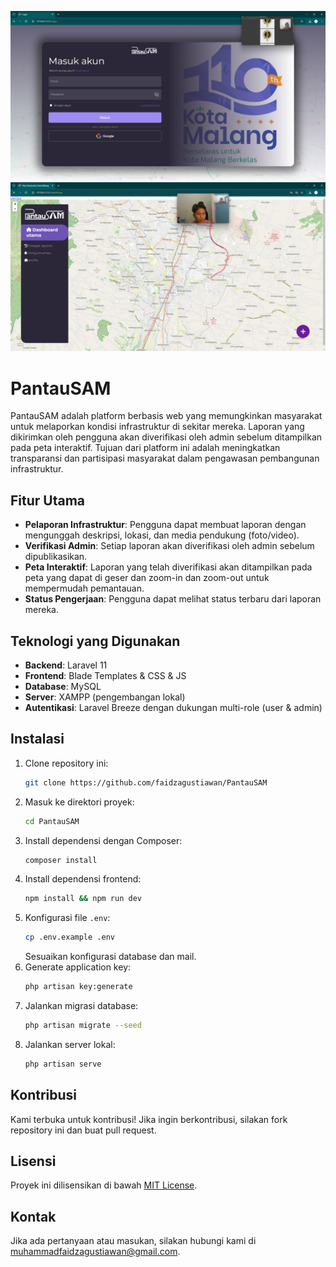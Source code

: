 ![Login Page](Login.png)
![Dashboard Page](dashboard.png)
# PantauSAM

PantauSAM adalah platform berbasis web yang memungkinkan masyarakat untuk melaporkan kondisi infrastruktur di sekitar mereka. Laporan yang dikirimkan oleh pengguna akan diverifikasi oleh admin sebelum ditampilkan pada peta interaktif. Tujuan dari platform ini adalah meningkatkan transparansi dan partisipasi masyarakat dalam pengawasan pembangunan infrastruktur.

## Fitur Utama
- **Pelaporan Infrastruktur**: Pengguna dapat membuat laporan dengan mengunggah deskripsi, lokasi, dan media pendukung (foto/video).
- **Verifikasi Admin**: Setiap laporan akan diverifikasi oleh admin sebelum dipublikasikan.
- **Peta Interaktif**: Laporan yang telah diverifikasi akan ditampilkan pada peta yang dapat di geser dan zoom-in dan zoom-out untuk mempermudah pemantauan.
- **Status Pengerjaan**: Pengguna dapat melihat status terbaru dari laporan mereka.


## Teknologi yang Digunakan
- **Backend**: Laravel 11
- **Frontend**: Blade Templates & CSS & JS
- **Database**: MySQL
- **Server**: XAMPP (pengembangan lokal)
- **Autentikasi**: Laravel Breeze dengan dukungan multi-role (user & admin)

## Instalasi
1. Clone repository ini:
   ```bash
   git clone https://github.com/faidzagustiawan/PantauSAM
   ```
2. Masuk ke direktori proyek:
   ```bash
   cd PantauSAM
   ```
3. Install dependensi dengan Composer:
   ```bash
   composer install
   ```
4. Install dependensi frontend:
   ```bash
   npm install && npm run dev
   ```
5. Konfigurasi file `.env`:
   ```bash
   cp .env.example .env
   ```
   Sesuaikan konfigurasi database dan mail.
6. Generate application key:
   ```bash
   php artisan key:generate
   ```
7. Jalankan migrasi database:
   ```bash
   php artisan migrate --seed
   ```
8. Jalankan server lokal:
   ```bash
   php artisan serve
   ```

## Kontribusi
Kami terbuka untuk kontribusi! Jika ingin berkontribusi, silakan fork repository ini dan buat pull request.

## Lisensi
Proyek ini dilisensikan di bawah [MIT License](LICENSE).

## Kontak
Jika ada pertanyaan atau masukan, silakan hubungi kami di [muhammadfaidzagustiawan@gmail.com](muhammadfaidzagustiawan@gmail.com).


